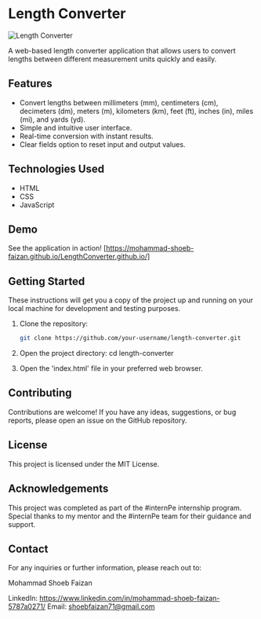 # Length Converter

![Length Converter](https://github.com/Mohammad-Shoeb-Faizan/LengthConverter.github.io/assets/87580946/9148bf87-a4dd-41fc-93e0-d5778fd103ed)

A web-based length converter application that allows users to convert lengths between different measurement units quickly and easily.

## Features
- Convert lengths between millimeters (mm), centimeters (cm), decimeters (dm), meters (m), kilometers (km), feet (ft), inches (in), miles (mi), and yards (yd).
- Simple and intuitive user interface.
- Real-time conversion with instant results.
- Clear fields option to reset input and output values.

## Technologies Used
- HTML
- CSS
- JavaScript

## Demo
See the application in action! [https://mohammad-shoeb-faizan.github.io/LengthConverter.github.io/]

## Getting Started
These instructions will get you a copy of the project up and running on your local machine for development and testing purposes.

1. Clone the repository:
   ```bash
   git clone https://github.com/your-username/length-converter.git
   ```
   
2. Open the project directory:
    cd length-converter

3. Open the 'index.html' file in your preferred web browser.


## Contributing
Contributions are welcome! If you have any ideas, suggestions, or bug reports, please open an issue on the GitHub repository.

## License
This project is licensed under the MIT License.

## Acknowledgements
This project was completed as part of the #internPe internship program.
Special thanks to my mentor and the #internPe team for their guidance and support.

## Contact
For any inquiries or further information, please reach out to:

Mohammad Shoeb Faizan

LinkedIn: https://www.linkedin.com/in/mohammad-shoeb-faizan-5787a0271/
Email: shoebfaizan71@gmail.com
